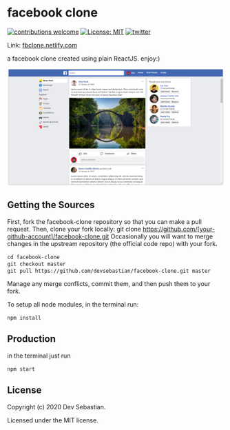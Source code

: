 # facebook clone
[![contributions welcome](https://img.shields.io/badge/contributions-welcome-brightgreen.svg?style=flat)](https://github.com/devsebastian/facebook-clone/issues) 
[![License: MIT](https://img.shields.io/badge/License-MIT-yellow.svg)](https://github.com/devsebastian/facebook-clone/blob/master/LICENSE) 
[![twitter](https://img.shields.io/badge/Twitter-@iDevSebastian-green.svg)](https://twitter.com/iDevSebastian)

Link: [fbclone.netlify.com](https://fbclone.netlify.com/)

a facebook clone created using plain ReactJS. enjoy:)

![screenshot](src/static/fb.PNG)

## Getting the Sources
First, fork the facebook-clone repository so that you can make a pull request. Then, clone your fork locally:
git clone https://github.com/[your-github-account]/facebook-clone.git
Occasionally you will want to merge changes in the upstream repository (the official code repo) with your fork.

```
cd facebook-clone
git checkout master
git pull https://github.com/devsebastian/facebook-clone.git master
```
Manage any merge conflicts, commit them, and then push them to your fork.

To setup all node modules, in the terminal run:
```
npm install
```
## Production
in the terminal just run
```
npm start
```
## License
Copyright (c) 2020 Dev Sebastian.

Licensed under the MIT license.
